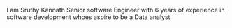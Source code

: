 I am Sruthy Kannath Senior software Engineer with 6 years of experience in software development whoes aspire to be a Data analyst
